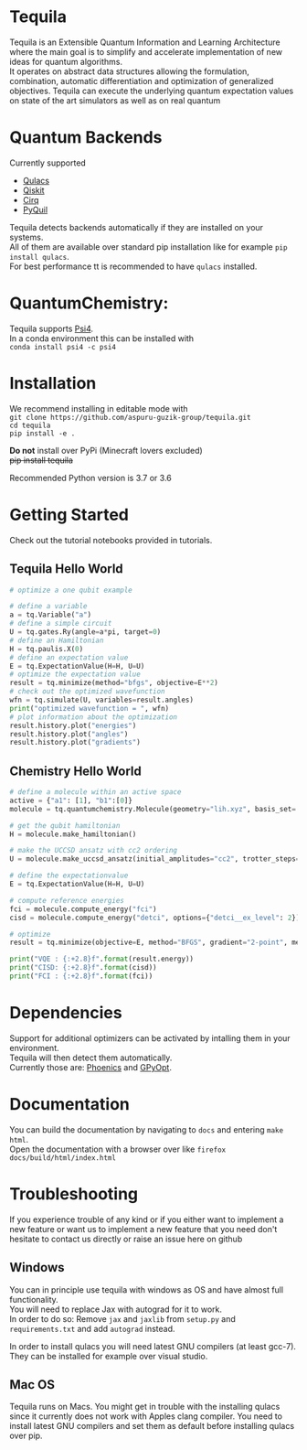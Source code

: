 # Tequila

Tequila is an Extensible Quantum Information and Learning Architecture where the main goal is to simplify and accelerate implementation of new ideas for quantum algorithms.   
It operates on abstract data structures allowing the formulation, combination, automatic differentiation and optimization of generalized objectives.
Tequila can execute the underlying quantum expectation values on state of the art simulators as well as on real quantum

# Quantum Backends
Currently supported
- [Qulacs](https://github.com/qulacs/qulacs)
- [Qiskit](https://github.com/qiskit/qiskit)
- [Cirq](https://github.com/quantumlib/cirq)
- [PyQuil](https://github.com/rigetti/pyquil)

Tequila detects backends automatically if they are installed on your systems.  
All of them are available over standard pip installation like for example `pip install qulacs`.  
For best performance tt is recommended to have `qulacs` installed.

# QuantumChemistry:
Tequila supports [Psi4](https://github.com/psi4/psi4).  
In a conda environment this can be installed with  
`conda install psi4 -c psi4`

# Installation
We recommend installing in editable mode with  
`git clone https://github.com/aspuru-guzik-group/tequila.git`  
`cd tequila`   
`pip install -e .`  

**Do not** install over PyPi (Minecraft lovers excluded)  
<strike>pip install tequila</strike>

Recommended Python version is 3.7 or 3.6

# Getting Started
Check out the tutorial notebooks provided in tutorials.

## Tequila Hello World
```python
# optimize a one qubit example

# define a variable
a = tq.Variable("a")
# define a simple circuit
U = tq.gates.Ry(angle=a*pi, target=0)
# define an Hamiltonian
H = tq.paulis.X(0)
# define an expectation value
E = tq.ExpectationValue(H=H, U=U)
# optimize the expectation value
result = tq.minimize(method="bfgs", objective=E**2)
# check out the optimized wavefunction
wfn = tq.simulate(U, variables=result.angles)
print("optimized wavefunction = ", wfn)
# plot information about the optimization
result.history.plot("energies")
result.history.plot("angles")
result.history.plot("gradients")
```

## Chemistry Hello World
```python
# define a molecule within an active space
active = {"a1": [1], "b1":[0]}
molecule = tq.quantumchemistry.Molecule(geometry="lih.xyz", basis_set='6-31g', active_orbitals=active, transformation="bravyi-kitaev")

# get the qubit hamiltonian
H = molecule.make_hamiltonian()

# make the UCCSD ansatz with cc2 ordering
U = molecule.make_uccsd_ansatz(initial_amplitudes="cc2", trotter_steps=1)

# define the expectationvalue
E = tq.ExpectationValue(H=H, U=U)

# compute reference energies
fci = molecule.compute_energy("fci")
cisd = molecule.compute_energy("detci", options={"detci__ex_level": 2})

# optimize
result = tq.minimize(objective=E, method="BFGS", gradient="2-point", method_options={"eps":1.e-3}, initial_values={k:0.0 for k in E.extract_variables()})

print("VQE : {:+2.8}f".format(result.energy))
print("CISD: {:+2.8}f".format(cisd))
print("FCI : {:+2.8}f".format(fci))
```

# Dependencies
Support for additional optimizers can be activated by intalling them in your environment.  
Tequila will then detect them automatically.  
Currently those are: [Phoenics](https://github.com/aspuru-guzik-group/phoenics)
 and [GPyOpt](https://sheffieldml.github.io/GPyOpt/).

# Documentation
You can build the documentation by navigating to `docs` and entering `make html`.  
Open the documentation with a browser over like `firefox docs/build/html/index.html`

# Troubleshooting
If you experience trouble of any kind or if you either want to implement a new feature or want us to implement a new feature that you need
don't hesitate to contact us directly or raise an issue here on github

## Windows
You can in principle use tequila with windows as OS and have almost full functionality.  
You will need to replace Jax with autograd for it to work.  
In order to do so: Remove `jax` and `jaxlib` from `setup.py` and `requirements.txt` and add `autograd` instead.

In order to install qulacs you will need latest GNU compilers (at least gcc-7).  
They can be installed for example over visual studio.

## Mac OS
Tequila runs on Macs. You might get in trouble with the installing qulacs since it currently does not work with Apples clang compiler. You need to install latest GNU compilers and set them as default before installing qulacs over pip.

